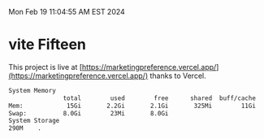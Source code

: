 Mon Feb 19 11:04:55 AM EST 2024

# vite Fifteen


This project is live at [https://marketingpreference.vercel.app/](https://marketingpreference.vercel.app/) thanks to Vercel.

```bash
System Memory
               total        used        free      shared  buff/cache   available
Mem:            15Gi       2.2Gi       2.1Gi       325Mi        11Gi        13Gi
Swap:          8.0Gi        23Mi       8.0Gi
System Storage
290M	.

